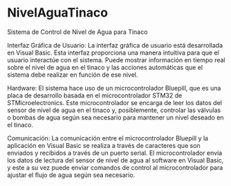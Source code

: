 # NivelAguaTinaco
Sistema de Control de Nivel de Agua para Tinaco

Interfaz Gráfica de Usuario: 
La interfaz gráfica de usuario está desarrollada en Visual Basic. Esta interfaz proporciona una manera intuitiva para que el usuario interactúe con el sistema. Puede mostrar información en tiempo real sobre el nivel de agua en el tinaco y las acciones automáticas que el sistema debe realizar en función de ese nivel.

Hardware: 
El sistema hace uso de un microcontrolador Bluepill, que es una placa de desarrollo basada en el microcontrolador STM32 de STMicroelectronics. Este microcontrolador se encarga de leer los datos del sensor de nivel de agua en el tinaco y, posiblemente, controlar las válvulas o bombas de agua según sea necesario para mantener un nivel deseado en el tinaco.

Comunicación: 
La comunicación entre el microcontrolador Bluepill y la aplicación en Visual Basic se realiza a través de caracteres que son enviados y recibidos a través de un puerto serial. El microcontrolador envía los datos de lectura del sensor de nivel de agua al software en Visual Basic, y este a su vez puede enviar comandos de control al microcontrolador para ajustar el flujo de agua según sea necesario.
